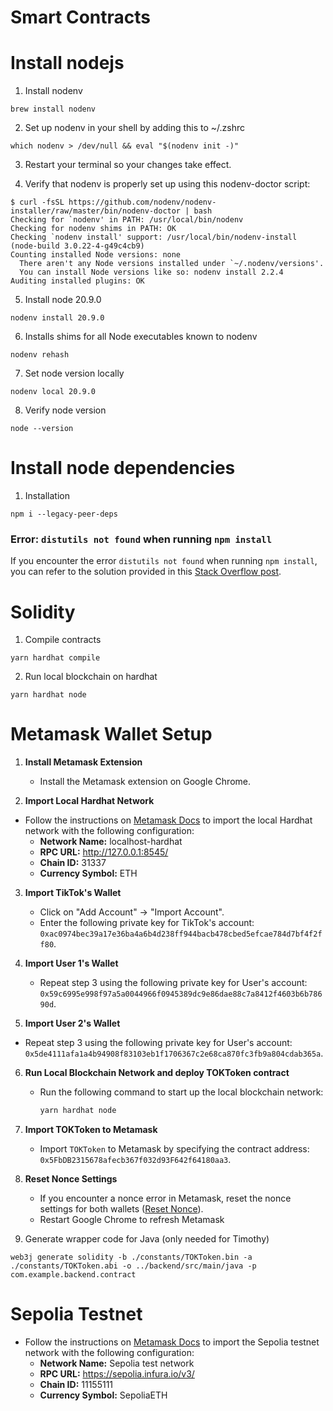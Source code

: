 # Smart Contracts

# Install nodejs

1. Install nodenv

```console
brew install nodenv
```

2. Set up nodenv in your shell by adding this to ~/.zshrc

```console
which nodenv > /dev/null && eval "$(nodenv init -)"
```

3. Restart your terminal so your changes take effect.

4. Verify that nodenv is properly set up using this nodenv-doctor script:

```console
$ curl -fsSL https://github.com/nodenv/nodenv-installer/raw/master/bin/nodenv-doctor | bash
Checking for `nodenv' in PATH: /usr/local/bin/nodenv
Checking for nodenv shims in PATH: OK
Checking `nodenv install' support: /usr/local/bin/nodenv-install (node-build 3.0.22-4-g49c4cb9)
Counting installed Node versions: none
  There aren't any Node versions installed under `~/.nodenv/versions'.
  You can install Node versions like so: nodenv install 2.2.4
Auditing installed plugins: OK
```

5. Install node 20.9.0

```console
nodenv install 20.9.0
```

6. Installs shims for all Node executables known to nodenv

```console
nodenv rehash
```

7. Set node version locally

```console
nodenv local 20.9.0
```

8. Verify node version

```console
node --version
```

# Install node dependencies

1. Installation

```console
npm i --legacy-peer-deps
```

### Error: `distutils not found` when running `npm install`

If you encounter the error `distutils not found` when running `npm install`, you can refer to the solution provided in this [Stack Overflow post](https://stackoverflow.com/questions/77251296/distutils-not-found-when-running-npm-install).

# Solidity

1. Compile contracts

```console
yarn hardhat compile
```

2. Run local blockchain on hardhat

```console
yarn hardhat node
```

# Metamask Wallet Setup

1. **Install Metamask Extension**

   - Install the Metamask extension on Google Chrome.

2. **Import Local Hardhat Network**

- Follow the instructions on [Metamask Docs](https://docs.metamask.io/wallet/how-to/get-started-building/run-devnet/) to import the local Hardhat network with the following configuration:
  - **Network Name:** localhost-hardhat
  - **RPC URL:** http://127.0.0.1:8545/
  - **Chain ID:** 31337
  - **Currency Symbol:** ETH

3. **Import TikTok's Wallet**

   - Click on "Add Account" -> "Import Account".
   - Enter the following private key for TikTok's account: `0xac0974bec39a17e36ba4a6b4d238ff944bacb478cbed5efcae784d7bf4f2ff80`.

4. **Import User 1's Wallet**

   - Repeat step 3 using the following private key for User's account: `0x59c6995e998f97a5a0044966f0945389dc9e86dae88c7a8412f4603b6b78690d`.

5. **Import User 2's Wallet**

- Repeat step 3 using the following private key for User's account: `0x5de4111afa1a4b94908f83103eb1f1706367c2e68ca870fc3fb9a804cdab365a`.

6. **Run Local Blockchain Network and deploy TOKToken contract**

   - Run the following command to start up the local blockchain network:
     ```sh
     yarn hardhat node
     ```

7. **Import TOKToken to Metamask**

   - Import `TOKToken` to Metamask by specifying the contract address: `0x5FbDB2315678afecb367f032d93F642f64180aa3`.

8. **Reset Nonce Settings**

   - If you encounter a nonce error in Metamask, reset the nonce settings for both wallets ([Reset Nonce](https://docs.metamask.io/wallet/how-to/run-devnet/#reset-your-local-nonce-calculation)).
   - Restart Google Chrome to refresh Metamask

9. Generate wrapper code for Java (only needed for Timothy)

```
web3j generate solidity -b ./constants/TOKToken.bin -a ./constants/TOKToken.abi -o ../backend/src/main/java -p com.example.backend.contract
```

# Sepolia Testnet

- Follow the instructions on [Metamask Docs](https://docs.metamask.io/wallet/how-to/get-started-building/run-devnet/) to import the Sepolia testnet network with the following configuration:
  - **Network Name:** Sepolia test network
  - **RPC URL:** https://sepolia.infura.io/v3/
  - **Chain ID:** 11155111
  - **Currency Symbol:** SepoliaETH
